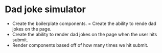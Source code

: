 # Dad joke simulator

- Create the boilerplate components.
  = Create the ability to rende dad jokes on the page.
- Create the ability to render dad jokes on the page when the user hits submit.
- Render components based off of how many times we hit submit.
